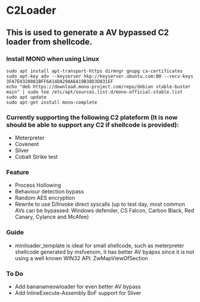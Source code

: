 # C2Loader

## This is used to generate a AV bypassed C2 loader from shellcode.

### Install MONO when using Linux
```
sudo apt install apt-transport-https dirmngr gnupg ca-certificates
sudo apt-key adv --keyserver hkp://keyserver.ubuntu.com:80 --recv-keys 3FA7E0328081BFF6A14DA29AA6A19B38D3D831EF
echo "deb https://download.mono-project.com/repo/debian stable-buster main" | sudo tee /etc/apt/sources.list.d/mono-official-stable.list
sudo apt update
sudo apt-get install mono-complete
```

### Currently supporting the following C2 plateform (It is now should be able to support any C2 if shellcode is provided):

* Meterpreter
* Covenent
* Sliver
* Cobalt Strike test


### Feature

* Process Hollowing
* Behaviour detection bypass
* Random AES encryption
* Rewrite to use D/Invoke direct syscalls (up to test day, most common AVs can be bypassed: Windows defender, CS Falcon, Carbon Black, Red Canary, Cylance and McAfee)

### Guide

* miniloader_template is ideal for small shellcode, such as meterpreter shellcode generated by msfvenom, it has better AV byapss since it is not using a well known WIN32 API: ZwMapViewOfSection

### To Do

* Add bananameowloader for even better AV bypass
* Add InlineExecute-Assembly BoF support for Sliver